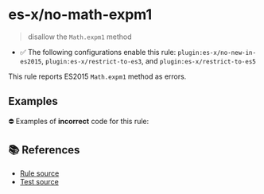 # es-x/no-math-expm1
> disallow the `Math.expm1` method

- ✅ The following configurations enable this rule: `plugin:es-x/no-new-in-es2015`, `plugin:es-x/restrict-to-es3`, and `plugin:es-x/restrict-to-es5`

This rule reports ES2015 `Math.expm1` method as errors.

## Examples

⛔ Examples of **incorrect** code for this rule:

<eslint-playground type="bad" code="/*eslint es-x/no-math-expm1: error */
const n = Math.expm1(value)
" />

## 📚 References

- [Rule source](https://github.com/ota-meshi/eslint-plugin-es-x/blob/v5.0.0/lib/rules/no-math-expm1.js)
- [Test source](https://github.com/ota-meshi/eslint-plugin-es-x/blob/v5.0.0/tests/lib/rules/no-math-expm1.js)
